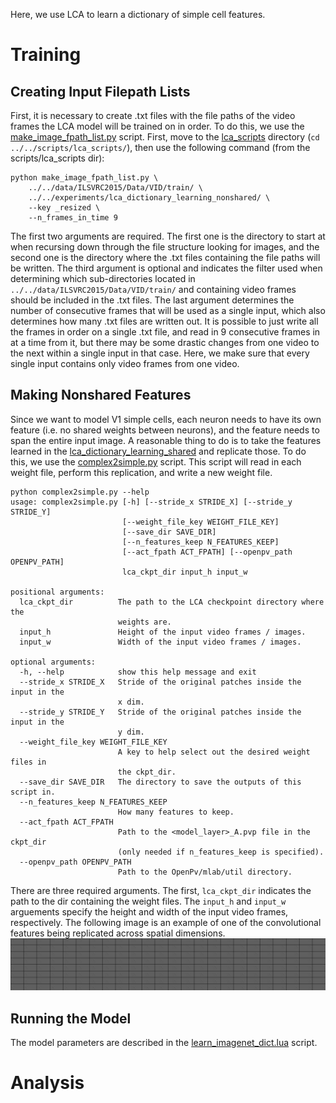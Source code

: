 Here, we use LCA to learn a dictionary of simple cell features. 

# Training 
## Creating Input Filepath Lists
First, it is necessary to create .txt files with the file paths of the video frames the LCA model will be 
trained on in order. To do this, we use the 
[make_image_fpath_list.py](https://github.com/MichaelTeti/NEMO/blob/main/scripts/lca_scripts/make_image_fpath_list.py) 
script. First, move to the [lca_scripts](https://github.com/MichaelTeti/NEMO/tree/main/scripts/lca_scripts) directory (```cd ../../scripts/lca_scripts/```), then use the following command (from the scripts/lca_scripts dir):
```
python make_image_fpath_list.py \
    ../../data/ILSVRC2015/Data/VID/train/ \
    ../../experiments/lca_dictionary_learning_nonshared/ \
    --key _resized \
    --n_frames_in_time 9
```
The first two arguments are required. The first one is the directory to start at when recursing down through the file
structure looking for images, and the second one is the directory where the .txt files containing the file paths 
will be written. The third argument is optional and indicates the filter used when determining which sub-directories 
located in ```../../data/ILSVRC2015/Data/VID/train/``` and containing video frames should be included in the .txt files. 
The last argument determines the number of consecutive frames that will be used as a single input, which also determines 
how many .txt files are written out. It is possible to just write all the frames in order on a single .txt file, 
and read in 9 consecutive frames in at a time from it, but there may be some drastic changes from one video to the next within a single input in that case. Here, we make sure that every single input contains only video frames from one video.   

## Making Nonshared Features
Since we want to model V1 simple cells, each neuron needs to have its own feature (i.e. no shared weights between neurons), and the feature needs to span the entire input image. A reasonable thing to do is to take the features learned in the [lca_dictionary_learning_shared](https://github.com/MichaelTeti/NEMO/tree/main/experiments/lca_dictionary_learning_shared) and replicate those. To do this, we use the [complex2simple.py](https://github.com/MichaelTeti/NEMO/blob/main/scripts/lca_scripts/complex2simple.py) script. This script will read in each weight file, perform this replication, and write a new weight file.   

```
python complex2simple.py --help
usage: complex2simple.py [-h] [--stride_x STRIDE_X] [--stride_y STRIDE_Y]
                         [--weight_file_key WEIGHT_FILE_KEY]
                         [--save_dir SAVE_DIR]
                         [--n_features_keep N_FEATURES_KEEP]
                         [--act_fpath ACT_FPATH] [--openpv_path OPENPV_PATH]
                         lca_ckpt_dir input_h input_w

positional arguments:
  lca_ckpt_dir          The path to the LCA checkpoint directory where the
                        weights are.
  input_h               Height of the input video frames / images.
  input_w               Width of the input video frames / images.

optional arguments:
  -h, --help            show this help message and exit
  --stride_x STRIDE_X   Stride of the original patches inside the input in the
                        x dim.
  --stride_y STRIDE_Y   Stride of the original patches inside the input in the
                        y dim.
  --weight_file_key WEIGHT_FILE_KEY
                        A key to help select out the desired weight files in
                        the ckpt_dir.
  --save_dir SAVE_DIR   The directory to save the outputs of this script in.
  --n_features_keep N_FEATURES_KEEP
                        How many features to keep.
  --act_fpath ACT_FPATH
                        Path to the <model_layer>_A.pvp file in the ckpt_dir
                        (only needed if n_features_keep is specified).
  --openpv_path OPENPV_PATH
                        Path to the OpenPv/mlab/util directory.
```

There are three required arguments. The first, ```lca_ckpt_dir``` indicates the path to the dir containing the weight files. The ```input_h``` and ```input_w``` arguements specify the height and width of the input video frames, respectively. The following image is an example of one of the convolutional features being replicated across spatial dimensions.   
![simple_grid.png](https://github.com/MichaelTeti/NEMO/blob/main/experiments/lca_dictionary_learning_nonshared/figures/feature27.gif)

## Running the Model
The model parameters are described in the [learn_imagenet_dict.lua](https://github.com/MichaelTeti/NEMO/blob/main/experiments/lca_dictionary_learning_nonshared/learn_imagenet_dict.lua) script. 

# Analysis
